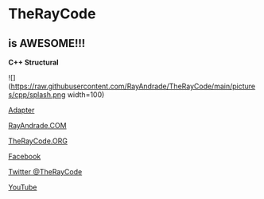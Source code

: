 # TheRayCode
## is AWESOME!!!
**C++ Structural**

![](https://raw.githubusercontent.com/RayAndrade/TheRayCode/main/pictures/cpp/splash.png width=100)

[Adapter](https://github.com/RayAndrade/TheRayCode/tree/main/CPP/Structural/Adapter)



[RayAndrade.COM](https://www.RayAndrade.com)

[TheRayCode.ORG](https://www.TheRayCode.org)

[Facebook](https://www.facebook.com/TheRayCode/)

[Twitter @TheRayCode](https://www.twitter.com/TheRayCode/)

[YouTube](https://www.youtube.com/AndradeRay/)

